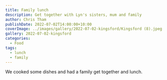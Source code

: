 ```yaml
---
title: Family lunch
description: Get together with Lyn's sisters, mum and family
author: Chris Tham
publishDate: 2022-07-02T14:00:00+10:00
coverImage: ../images/gallery/2022-07-02-kingsford/Kingsford (8).jpeg
gallery: 2022-07-02-kingsford
categories:
  - Food
tags:
  - lunch
  - family
---
```


We cooked some dishes and had a family get together and lunch.
